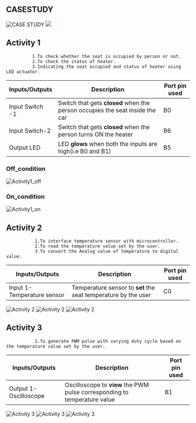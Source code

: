 
## CASESTUDY
![CASE STUDY](https://github.com/ArchanaMeesala/STEPIN_CASE_STUDY/blob/main/6_Images_and%20_%20Vedios/simulation/4_Casestudy_a.jpeg)
![](https://github.com/ArchanaMeesala/STEPIN_CASE_STUDY/blob/main/6_Images_and%20_%20Vedios/simulation/4_Casestudy_b.jpeg)
## Activity 1 

              1.To check whether the seat is occupied by person or not.
              2.To check the status of heater. 
              3.Indicating the seat occupied and status of heater using LED actuator.

Inputs/Outputs | Description | Port pin used 
-------------- | ----------- | -------------
Input Switch -1|Switch that gets **closed** when the person occupies the seat inside the car|B0
Input Switch-2|Switch that gets **closed** when the person turns ON the heater|B6
Output LED   |LED **glows** when both the inputs are high(i.e B0 and B1)|B5

### Off_condition

![Activity1_off](https://github.com/ArchanaMeesala/STEPIN_CASE_STUDY/blob/main/6_Images_and%20_%20Vedios/simulation/1_activity_a.png)

### On_condition
![Activity1_on](https://github.com/ArchanaMeesala/STEPIN_CASE_STUDY/blob/main/6_Images_and%20_%20Vedios/simulation/1_activity_b.png)



## Activity 2

               1.To interface temperature sensor with microcontroller. 
               2.To read the temperature value set by the user.
               3.To convert the Analog value of temperature to digital value.


Inputs/Outputs | Description | Port pin used 
-------------- | ----------- | -------------
Input 1-Temperature sensor |Temperature sensor to **set** the seat temperature by the user |C0


![Activity 2](https://github.com/ArchanaMeesala/STEPIN_CASE_STUDY/blob/main/6_Images_and%20_%20Vedios/simulation/2_activity_a.png)
![Activity 2](https://github.com/ArchanaMeesala/STEPIN_CASE_STUDY/blob/main/6_Images_and%20_%20Vedios/simulation/2_activity_b.png)
![Activity 2](https://github.com/ArchanaMeesala/STEPIN_CASE_STUDY/blob/main/6_Images_and%20_%20Vedios/simulation/2_activity_c.png)

## Activity 3

               1.To generate PWM pulse with varying duty cycle based on the temperature value set by the user.

Inputs/Outputs | Description | Port pin used 
-------------- | ----------- | -------------
Output 1-Oscilloscope |Oscilloscope to **view** the PWM pulse corresponding to temperature value |B1

![Activity 3](https://github.com/ArchanaMeesala/STEPIN_CASE_STUDY/blob/main/6_Images_and%20_%20Vedios/simulation/3_activity_a.png)
![Activity 3](https://github.com/ArchanaMeesala/STEPIN_CASE_STUDY/blob/main/6_Images_and%20_%20Vedios/simulation/3_activity_b.png)
![Activity 3](https://github.com/ArchanaMeesala/STEPIN_CASE_STUDY/blob/main/6_Images_and%20_%20Vedios/simulation/3_activity_c.png)


